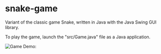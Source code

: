 # snake-game
Variant of the classic game Snake, written in Java with the Java Swing GUI library.

To play the game, launch the "src/Game.java" file as a Java application.

![Game Demo:](snake_game.gif)
